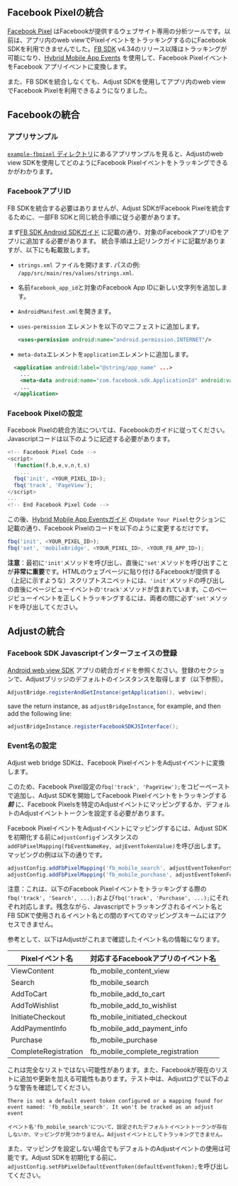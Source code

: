 ## Facebook Pixelの統合


[Facebook Pixel](https://www.facebook.com/business/help/952192354843755) はFacebookが提供するウェブサイト専用の分析ツールです。以前は、アプリ内のweb viewでPixelイベントをトラッキングするのにFacebook SDKを利用できませんでした。[FB SDK](https://developers.facebook.com/docs/analytics) v4.34のリリース以降はトラッキングが可能になり、[Hybrid Mobile App Events](https://developers.facebook.com/docs/app-events/hybrid-app-events) を使用して、Facebook PixelイベントをFacebook アプリイベントに変換します。

また、FB SDKを統合しなくても、Adjust SDKを使用してアプリ内のweb viewでFacebook Pixelを利用できるようになりました。

## Facebookの統合

### アプリサンプル

[`example-fbpixel` ディレクトリ][example-fbpixel]にあるアプリサンプルを見ると、Adjustのweb view SDKを使用してどのようにFacebook Pixelイベントをトラッキングできるかがわかります。

### FacebookアプリID

FB SDKを統合する必要はありませんが、Adjust SDKがFacebook Pixelを統合するために、一部FB SDKと同じ統合手順に従う必要があります。

まず[FB SDK Android SDKガイド](https://developers.facebook.com/docs/android/getting-started/#app_id) に記載の通り、対象のFacebookアプリIDをアプリに追加する必要があります。
統合手順は上記リンクガイドに記載がありますが、以下にも転載致します。

- `strings.xml` ファイルを開けます. パスの例: `/app/src/main/res/values/strings.xml`.
- 名前`facebook_app_id`と対象のFacebook App IDに新しい文字列を追加します。
- `AndroidManifest.xml`を開きます。
- `uses-permission` エレメントを以下のマニフェストに追加します。


  ```xml
  <uses-permission android:name="android.permission.INTERNET"/>
  ```

- `meta-data`エレメントを`application`エレメントに追加します。

```xml
  <application android:label="@string/app_name" ...>
    ...
    <meta-data android:name="com.facebook.sdk.ApplicationId" android:value="@string/facebook_app_id"/>
    ...
  </application>
  ```

### Facebook Pixelの設定

Facebook Pixelの統合方法については、Facebookのガイドに従ってください。Javascriptコードは以下のように記述する必要があります。

```js
<!-- Facebook Pixel Code -->
<script>
  !function(f,b,e,v,n,t,s)
    ...
  fbq('init', <YOUR_PIXEL_ID>);
  fbq('track', 'PageView');
</script>
...
<!-- End Facebook Pixel Code -->
```

この後、[Hybrid Mobile App Eventsガイド](https://developers.facebook.com/docs/app-events/hybrid-app-events) の`Update Your Pixel`セクションに記載の通り、Facebook Pixelのコードを以下のように変更するだけです。


```js
fbq('init', <YOUR_PIXEL_ID>);
fbq('set', 'mobileBridge', <YOUR_PIXEL_ID>, <YOUR_FB_APP_ID>);
```


**注意**：最初に`'init'`メソッドを呼び出し、直後に`'set'`メソッドを呼び出すことが**非常に重要**です。HTMLのウェブページに貼り付けるFacebookが提供する（上記に示すような）スクリプトスニペットには、`'init'`メソッドの呼び出しの直後にページビューイベントの`'track'`メソッドが含まれています。このページビューイベントを正しくトラッキングするには、両者の間に必ず`'set'`メソッドを呼び出してください。

## Adjustの統合

### Facebook SDK Javascriptインターフェイスの登録


[Android web view SDK](web_views_ja.md) アプリの統合ガイドを参照ください。登録のセクションで、Adjustブリッジのデフォルトのインスタンスを取得します（以下参照）。

```java
AdjustBridge.registerAndGetInstance(getApplication(), webview);
```

save the return instance, as `adjustBridgeInstance`, for example, and then add the following line:

```java
adjustBridgeInstance.registerFacebookSDKJSInterface();
```

### Event名の設定

Adjust web bridge SDKは、Facebook PixelイベントをAdjustイベントに変換します。

このため、Facebook Pixel設定の`fbq('track', 'PageView');`をコピーペーストで追加し、Adjust SDKを開始してFacebook Pixelイベントをトラッキングする ***前*** に、Facebook Pixelsを特定のAdjustイベントにマッピングするか、デフォルトのAdjustイベントトークンを設定する必要があります。

Facebook PixelイベントをAdjustイベントにマッピングするには、Adjust SDKを初期化する前に`adjustConfig`インスタンスの`addFbPixelMapping(fbEventNameKey, adjEventTokenValue)`を呼び出します。マッピングの例は以下の通りです。


```js
adjustConfig.addFbPixelMapping('fb_mobile_search', adjustEventTokenForSearch);
adjustConfig.addFbPixelMapping('fb_mobile_purchase', adjustEventTokenForPurchase);
```

注意：これは、以下のFacebook Pixelイベントをトラッキングする際の`fbq('track', 'Search', ...);`および`fbq('track', 'Purchase', ...);`にそれぞれ対応します。残念ながら、Javascriptでトラッキングされるイベント名とFB SDKで使用されるイベント名との間のすべてのマッピングスキームにはアクセスできません。

参考として、以下はAdjustがこれまで確認したイベント名の情報になります。

| Pixelイベント名 | 対応するFacebookアプリのイベント名
| ---------------- | -------------------------------------
| ViewContent      | fb_mobile_content_view
| Search           | fb_mobile_search
| AddToCart        | fb_mobile_add_to_cart
| AddToWishlist    | fb_mobile_add_to_wishlist
| InitiateCheckout | fb_mobile_initiated_checkout
| AddPaymentInfo   | fb_mobile_add_payment_info
| Purchase         | fb_mobile_purchase
| CompleteRegistration | fb_mobile_complete_registration


これは完全なリストではない可能性があります。また、Facebookが現在のリストに追加や更新を加える可能性もあります。テスト中は、Adjustログで以下のような警告を確認してください。

```
There is not a default event token configured or a mapping found for event named: 'fb_mobile_search'. It won't be tracked as an adjust event
```

```
イベント名'fb_mobile_search'について、設定されたデフォルトイベントトークンが存在しないか、マッピングが見つかりません。Adjustイベントとしてトラッキングできません。
```

また、マッピングを設定しない場合でもデフォルトのAdjustイベントの使用は可能です。Adjust SDKを初期化する前に、`adjustConfig.setFbPixelDefaultEventToken(defaultEventToken);`を呼び出してください。


[example-fbpixel]:  ../../Adjust/example-fbpixel
